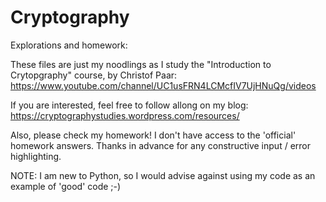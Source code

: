 # Cryptography

Explorations and homework:

These files are just my noodlings as I study the "Introduction to Crytopgraphy" course, by Christof Paar: https://www.youtube.com/channel/UC1usFRN4LCMcfIV7UjHNuQg/videos

If you are interested, feel free to follow allong on my blog: https://cryptographystudies.wordpress.com/resources/

Also, please check my homework! I don't have access to the 'official' homework answers. Thanks in advance for any constructive input / error highlighting.

NOTE: I am new to Python, so I would advise against using my code as an example of 'good' code ;-)
